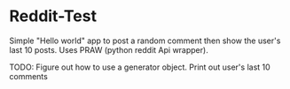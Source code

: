 # Reddit-Test
Simple "Hello world" app to post a random comment then show the user's last 10 posts. Uses PRAW (python reddit Api wrapper).

TODO: Figure out how to use a generator object. Print out user's last 10 comments
